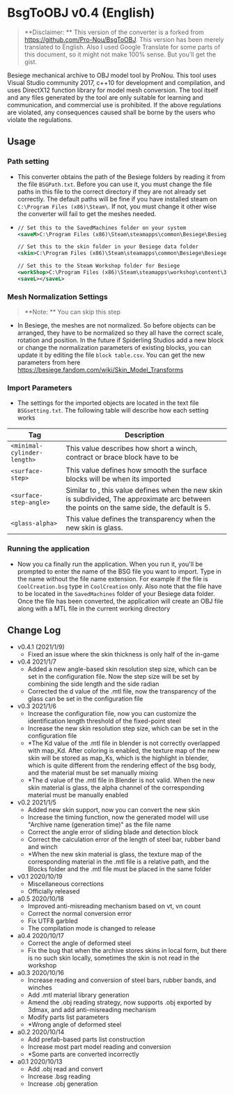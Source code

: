 # BsgToOBJ v0.4 (English)

> **Disclaimer: ** This version of the converter is a forked from https://github.com/Pro-Nou/BsgToOBJ. This version has been merely translated to English. Also I used Google Translate for some parts of this document, so it might not make 100% sense. But you'll get the gist.

Besiege mechanical archive to OBJ model tool by ProNou. This tool uses Visual Studio community 2017, c++10 for development and compilation, and uses DirectX12 function library for model mesh conversion. The tool itself and any files generated by the tool are only suitable for learning and communication, and commercial use is prohibited.
If the above regulations are violated, any consequences caused shall be borne by the users who violate the regulations.



## Usage

### Path setting

- This converter obtains the path of the Besiege folders by reading it from the file `BSGPath.txt`. Before you can use it, you must change the file paths in this file to the correct directory if they are not already set correctly. The default paths will be fine if you have installed steam on `C:\Program Files (x86)\Steam\`. If not, you must change it other wise the converter will fail to get the meshes needed.

- ```xml
  // Set this to the SavedMachines folder on your system
  <saveM>C:\Program Files (x86)\Steam\steamapps\common\Besiege\Besiege_Data\SavedMachines\</saveM>
  
  // Set this to the skin folder in your Besiege data folder
  <skin>C:\Program Files (x86)\Steam\steamapps\common\Besiege\Besiege_Data\Skins\</skin>
  
  // Set this to the Steam Workshop folder for Besiege
  <workShop>C:\Program Files (x86)\Steam\steamapps\workshop\content\346010\</workShop>
  <saveL></saveL>
  
  ```



### Mesh Normalization Settings

> **Note: ** You can skip this step

- In Besiege, the meshes are not normalized. So before objects can be arranged, they have to be normalized so they all have the correct scale, rotation and position. In the future if Spiderling Studios add a new block or change the normalization parameters of existing blocks, you can update it by editing the file `block table.csv`. You can get the new parameters from here https://besiege.fandom.com/wiki/Skin_Model_Transforms



### Import Parameters

- The settings for the imported objects are located in the text file `BSGsetting.txt`. The following table will describe how each setting works

| Tag                         | Description                                                  |
| --------------------------- | ------------------------------------------------------------ |
| `<minimal-cylinder-length>` | This value describes how short a winch, contract or brace block have to be |
| `<surface-step>`            | This value defines how smooth the surface blocks will be when its imported |
| `<surface-step-angle>`      | Similar to <surface-step>, this value defines when the new skin is subdivided, The approximate arc between the points on the same side, the default is 5. |
| `<glass-alpha>`             | This value defines the transparency when the new skin is glass. |



### Running the application

- Now you ca finally run the application. When you run it, you'll be prompted to enter the name of the BSG file you want to import. Type in the name without the file name extension. For example if the file is `CoolCreation.bsg` type in `CoolCreation` only. Also note that the file have to be located in the `SavedMachines` folder of your Besiege data folder. Once the file has been converted, the application will create an OBJ file along with a MTL file in the current working directory



## Change Log

- v0.4.1 (2021/1/9)
  - Fixed an issue where the skin thickness is only half of the in-game
- v0.4 2021/1/7
  - Added a new angle-based skin resolution step size, which can be set in the configuration file. Now the step size will be set by combining the side length and the side radian
  - Corrected the d value of the .mtl file, now the transparency of the glass can be set in the configuration file
- v0.3 2021/1/6
  - Increase the configuration file, now you can customize the identification length threshold of the fixed-point steel
  - Increase the new skin resolution step size, which can be set in the configuration file
  - *The Kd value of the .mtl file in blender is not correctly overlapped with map_Kd. After coloring is enabled, the texture map of the new skin will be stored as map_Ks, which is the highlight in blender, which is quite different from the rendering effect of the bsg body, and the material must be set manually mixing
  - *The d value of the .mtl file in Blender is not valid. When the new skin material is glass, the alpha channel of the corresponding material must be manually enabled
- v0.2 2021/1/5
  - Added new skin support, now you can convert the new skin
  - Increase the timing function, now the generated model will use "Archive name (generation time)" as the file name
  - Correct the angle error of sliding blade and detection block
  - Correct the calculation error of the length of steel bar, rubber band and winch
  - *When the new skin material is glass, the texture map of the corresponding material in the .mtl file is a relative path, and the Blocks folder and the .mtl file must be placed in the same folder
- v0.1 2020/10/19
  - Miscellaneous corrections
  - Officially released
- a0.5 2020/10/18
  - Improved anti-misreading mechanism based on vt, vn count
  - Correct the normal conversion error
  - Fix UTF8 garbled
  - The compilation mode is changed to release
- a0.4 2020/10/17
  - Correct the angle of deformed steel
  - Fix the bug that when the archive stores skins in local form, but there is no such skin locally, sometimes the skin is not read in the workshop
- a0.3 2020/10/16
  - Increase reading and conversion of steel bars, rubber bands, and winches
  - Add .mtl material library generation
  - Amend the .obj reading strategy, now supports .obj exported by 3dmax, and add anti-misreading mechanism
  - Modify parts list parameters
  - *Wrong angle of deformed steel
- a0.2 2020/10/14
  - Add prefab-based parts list construction
  - Increase most part model reading and conversion
  - *Some parts are converted incorrectly
- a0.1 2020/10/13
  - Add .obj read and convert
  - Increase .bsg reading
  - Increase .obj generation



